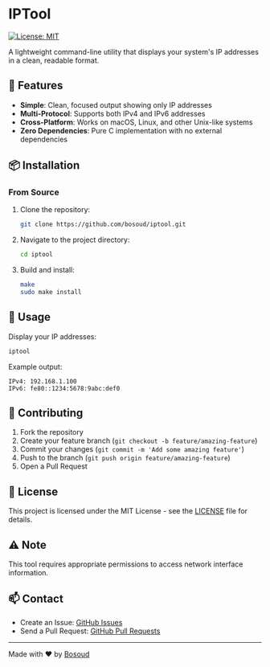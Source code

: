 # IPTool

[![License: MIT](https://img.shields.io/badge/License-MIT-blue.svg)](LICENSE)

A lightweight command-line utility that displays your system's IP addresses in a clean, readable format.

## 🚀 Features

- **Simple**: Clean, focused output showing only IP addresses
- **Multi-Protocol**: Supports both IPv4 and IPv6 addresses
- **Cross-Platform**: Works on macOS, Linux, and other Unix-like systems
- **Zero Dependencies**: Pure C implementation with no external dependencies

## 📦 Installation

### From Source

1. Clone the repository:
   ```bash
   git clone https://github.com/bosoud/iptool.git
   ```

2. Navigate to the project directory:
   ```bash
   cd iptool
   ```

3. Build and install:
   ```bash
   make
   sudo make install
   ```

## 🔨 Usage

Display your IP addresses:
```bash
iptool
```

Example output:
```
IPv4: 192.168.1.100
IPv6: fe80::1234:5678:9abc:def0
```

## 🤝 Contributing

1. Fork the repository
2. Create your feature branch (`git checkout -b feature/amazing-feature`)
3. Commit your changes (`git commit -m 'Add some amazing feature'`)
4. Push to the branch (`git push origin feature/amazing-feature`)
5. Open a Pull Request

## 📝 License

This project is licensed under the MIT License - see the [LICENSE](LICENSE) file for details.

## ⚠️ Note

This tool requires appropriate permissions to access network interface information.

## 📫 Contact

- Create an Issue: [GitHub Issues](https://github.com/bosoud/iptool/issues)
- Send a Pull Request: [GitHub Pull Requests](https://github.com/bosoud/iptool/pulls)

---

Made with ❤️ by [Bosoud](https://github.com/bosoud)
